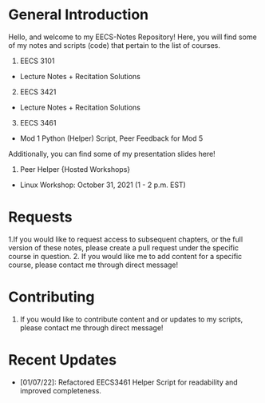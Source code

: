 # General Introduction
Hello, and welcome to my EECS-Notes Repository! 
Here, you will find some of my notes and scripts (code) that pertain to the list of courses.

1. EECS 3101
  - Lecture Notes + Recitation Solutions
2. EECS 3421
  - Lecture Notes + Recitation Solutions 
3. EECS 3461
  - Mod 1 Python (Helper) Script, Peer Feedback for Mod 5 

Additionally, you can find some of my presentation slides here!

1. Peer Helper {Hosted Workshops}
  - Linux Workshop: October 31, 2021 (1 - 2 p.m. EST)

# Requests
1.If you would like to request access to subsequent chapters, or the full version of these notes, please create a pull request under the specific course in question.
2. If you would like me to add content for a specific course, please contact me through direct message!

# Contributing 
1. If you would like to contribute content and or updates to my scripts, please contact me through direct message! 

# Recent Updates
  - [01/07/22]: Refactored EECS3461 Helper Script for readability and improved completeness.
